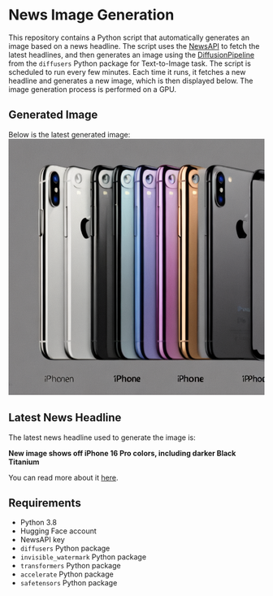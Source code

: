 # News Image Generation
This repository contains a Python script that automatically generates an image based on a news headline. The script uses the [NewsAPI](https://newsapi.org/) to fetch the latest headlines, and then generates an image using the [DiffusionPipeline](https://github.com/huggingface/diffusers) from the `diffusers` Python package for Text-to-Image task.
The script is scheduled to run every few minutes. Each time it runs, it fetches a new headline and generates a new image, which is then displayed below. The image generation process is performed on a GPU.

## Generated Image
Below is the latest generated image:
![Generated Image](image.png)

## Latest News Headline
The latest news headline used to generate the image is:

**New image shows off iPhone 16 Pro colors, including darker Black Titanium**

You can read more about it [here](https://news.google.com/rss/articles/CBMiZEFVX3lxTFBOMDh5V2wxZVp2LWxPMXNKX0dhdVp2RHI0NjB1eURscm81ZHdTMllPNEIxWXBONlFQN0xHMG1oVEZPb1RWUEZROWtXOXlXNkdkdzQ5SUlNb2dmblNnR0FScVNpR1U?oc=5).

## Requirements
- Python 3.8
- Hugging Face account
- NewsAPI key
- `diffusers` Python package
- `invisible_watermark` Python package
- `transformers` Python package
- `accelerate` Python package
- `safetensors` Python package
